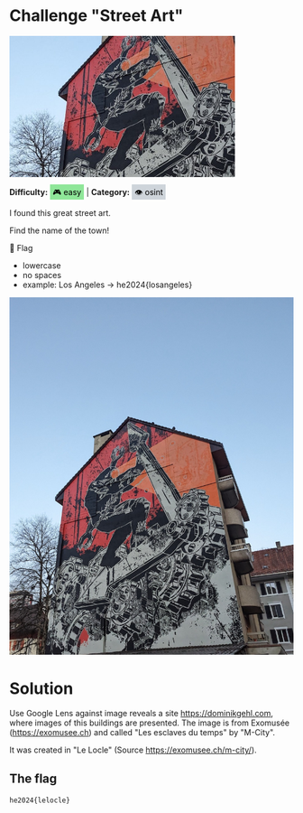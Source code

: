 # Challenge "Street Art"
<img src="banner.png" width="400px" alt="Banner Image" /><br/>

**Difficulty:** <span style="background-color: #8fe699; padding: 5px; color: black;">🎮 easy</span> | **Category:** <span style="background-color: #ced4da; padding: 5px; color: black;">👁️ osint</span>

I found this great street art.

Find the name of the town!

🚩 Flag

- lowercase
- no spaces
- example: Los Angeles -> he2024{losangeles}

![streetart.jpg](streetart.jpg)

# Solution
Use Google Lens against image reveals a site https://dominikgehl.com, where images of this buildings are presented. The image is from Exomusée (https://exomusee.ch) and called "Les esclaves du temps" by "M-City".

It was created in "Le Locle" (Source https://exomusee.ch/m-city/).


## The flag
    he2024{lelocle}

